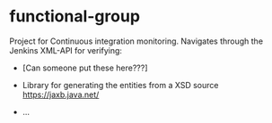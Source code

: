 functional-group
================

Project for Continuous integration monitoring. Navigates through the Jenkins XML-API for verifying:
- [Can someone put these here???] 

- Library for generating the entities from a XSD source
https://jaxb.java.net/

- ...

